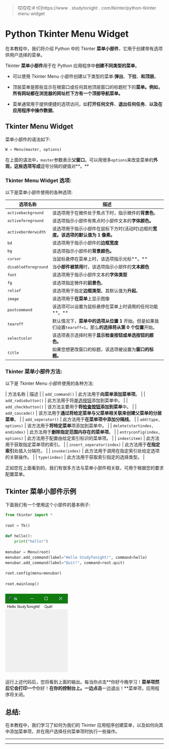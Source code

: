 > 哎哎哎:# t0]https://www . studytonight . com/tkinter/python-tkinter menu widget


# Python Tkinter Menu Widget

在本教程中，我们将介绍 Python 中的 Tkinter **菜单小部件**，它用于创建带有选项供用户选择的菜单。

Tkinter **菜单小部件**用于在 Python 应用程序中**创建不同类型的菜单**。

*   可以使用 Tkinter Menu 小部件创建以下类型的菜单:**弹出**、**下拉**、**和顶层**。

*   顶层菜单是那些显示在根窗口或任何其他顶层窗口的标题栏下的**菜单。例如，所有网站都在浏览器的网址栏下方有一个顶部导航菜单。**

*   菜单通常用于提供便捷的选项访问，如**打开任何文件**、**退出任何任务**、**以及在应用程序中操作数据**。

## Tkinter Menu Widget

菜单小部件的语法如下:

```py
W = Menu(master, options) 
```

在上面的语法中，`master`参数表示**父窗口**。可以用很多`options`来改变菜单的**外观，这些选项写成**逗号分隔的键值对**。**

### Tkinter Menu Widget 选项:

以下是菜单小部件使用的各种选项:

| **选项名称** | **描述** |
| --- | --- |
| `activebackground` | 该选项用于在微件处于焦点下时，指示微件的**背景色**。 |
| `activeforeground` | 该选项指示小部件有焦点时小部件文本的**字体颜色。** |
| `activeborderwidth` | 该选项用于指示小部件在鼠标下方时(活动时)边框的**宽度。该选项的默认值为 **1 像素**。** |
| `bd` | 该选项用于指示小部件的**边框宽度** |
| `bg` | 该选项指示小部件的**背景颜色。** |
| `cursor` | 当鼠标悬停在菜单上时，该选项指示光标**。** |
| `disabledforeground` | 当**小部件被禁用**时，该选项指示小部件的**文本颜色** |
| `font` | 该选项用于指示小部件文本的**字体类型** |
| `fg` | 该选项指定微件的**前景色**。 |
| `relief` | 该选项用于指定**边框类型**。其默认值为**升起**。 |
| `image` | 该选项用于**在菜单**上显示图像 |
| `postcommand` | 该选项可以设置为鼠标悬停在菜单上时调用的任何功能**。** |
| `tearoff` | 默认情况下，**菜单中的选项从位置 1** 开始。但是如果我们设置`tearoff=1`，那么**的选择将从第 0 个位置**开始。 |
| `selectcolor` | 该选项表示选择时用于**显示检查按钮或单选按钮的颜色。** |
| `title` | 如果您想更改窗口的标题，该选项被设置为**窗口的标题。** |

### Tkinter 菜单小部件方法:

以下是 Tkinter Menu 小部件使用的各种方法:

| 方法名称 | 描述 |
| `add_command()` | 此方法用于**向菜单添加菜单项**。 |
| `add_radiobutton()` | 此方法用于将[单选按钮](https://www.studytonight.com/tkinter/python-tkinter-radiobutton-widget)添加到菜单中。 |
| `add_checkbutton()` | 该方法主要用于**将[检查按钮](https://www.studytonight.com/tkinter/python-tkinter-checkbutton-widget)添加到菜单**中。 |
| `add_cascade()` | 该方法用于**通过将给定菜单与父菜单相关联来创建父菜单的分层菜单**。 |
| `add_seperator()` | 此方法用于**在菜单项中添加分隔线**。 |
| `add(type, options)` | 该方法用于**将特定菜单**项添加到菜单中。 |
| `delete(startindex, endindex)` | 此方法用于**删除指定范围内存在的菜单项**。 |
| `entryconfig(index, options)` | 此方法用于配置由给定索引标识的菜单项。 |
| `index(item)` | 此方法用于获取指定菜单项的索引。 |
| `insert_seperator(index)` | 此方法用于**在指定索引**处插入分隔符。 |
| `invoke(index)` | 此方法用于调用在指定索引处给定选项的关联操作。 |
| `type(index)` | 此方法用于获取索引指定的选择类型。 |

正如您在上面看到的，我们有很多方法与菜单小部件相关联，可用于根据您的要求配置菜单。

## Tkinter 菜单小部件示例

下面我们有一个使用这个小部件的基本例子:

```py
from tkinter import *

root = Tk()

def hello():
    print("hello!")

menubar = Menu(root)
menubar.add_command(label="Hello StudyTonight!", command=hello)
menubar.add_command(label="Quit!", command=root.quit)

root.config(menu=menubar)

root.mainloop()
```

### ![](img/bb687202cee43e2c2cf48b3dd01d3af9.png)

运行上述代码后，您将看到上面的输出。每当你点击**你好今晚学习！**菜单项然后它会打印一个**你好！**在你的控制台上。一边点击**一边退出！**菜单项，应用程序将关闭。

## 总结:

在本教程中，我们学习了如何为我们的 Tkinter 应用程序创建菜单，以及如何向其中添加菜单项，并在用户选择任何菜单项时执行一些操作。

* * *

* * *